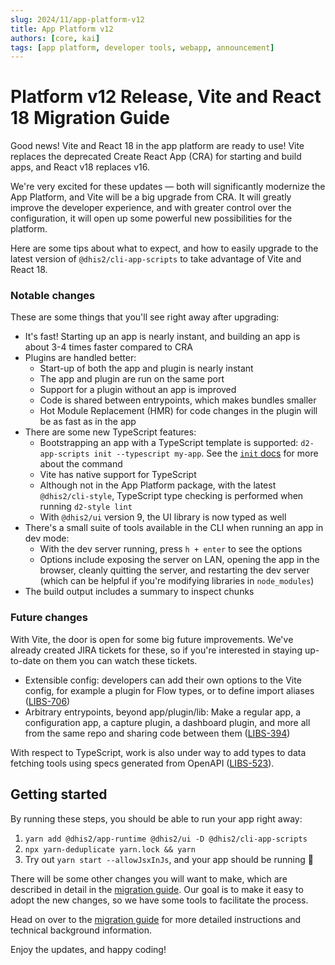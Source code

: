 ```yaml
---
slug: 2024/11/app-platform-v12
title: App Platform v12
authors: [core, kai]
tags: [app platform, developer tools, webapp, announcement]
---
```


# Platform v12 Release, Vite and React 18 Migration Guide

Good news! Vite and React 18 in the app platform are ready to use! Vite replaces the deprecated Create React App (CRA) for starting and build apps, and React v18 replaces v16. 

We're very excited for these updates — both will significantly modernize the App Platform, and Vite will be a big upgrade from CRA. It will greatly improve the developer experience, and with greater control over the configuration, it will open up some powerful new possibilities for the platform.

Here are some tips about what to expect, and how to easily upgrade to the latest version of `@dhis2/cli-app-scripts` to take advantage of Vite and React 18.

### Notable changes

These are some things that you'll see right away after upgrading:

-   It's fast! Starting up an app is nearly instant, and building an app is about 3-4 times faster compared to CRA
-   Plugins are handled better:
    -   Start-up of both the app and plugin is nearly instant
    -   The app and plugin are run on the same port
    -   Support for a plugin without an app is improved
    -   Code is shared between entrypoints, which makes bundles smaller
    -   Hot Module Replacement (HMR) for code changes in the plugin will be as fast as in the app
-   There are some new TypeScript features:
    -   Bootstrapping an app with a TypeScript template is supported: `d2-app-scripts init --typescript my-app`. See the [`init` docs](app-platform/scripts/init.md) for more about the command
    -   Vite has native support for TypeScript
    -   Although not in the App Platform package, with the latest `@dhis2/cli-style`, TypeScript type checking is performed when running `d2-style lint`
    -   With `@dhis2/ui` version 9, the UI library is now typed as well
-   There's a small suite of tools available in the CLI when running an app in dev mode:
    -   With the dev server running, press `h + enter` to see the options
    -   Options include exposing the server on LAN, opening the app in the browser, cleanly quitting the server, and restarting the dev server (which can be helpful if you're modifying libraries in `node_modules`)
-   The build output includes a summary to inspect chunks

### Future changes

With Vite, the door is open for some big future improvements. We've already created JIRA tickets for these, so if you're interested in staying up-to-date on them you can watch these tickets.

-   Extensible config: developers can add their own options to the Vite config, for example a plugin for Flow types, or to define import aliases ([LIBS-706](https://dhis2.atlassian.net/browse/LIBS-706))
-   Arbitrary entrypoints, beyond app/plugin/lib: Make a regular app, a configuration app, a capture plugin, a dashboard plugin, and more all from the same repo and sharing code between them ([LIBS-394](https://dhis2.atlassian.net/browse/LIBS-394))

With respect to TypeScript, work is also under way to add types to data fetching tools using specs generated from OpenAPI ([LIBS-523](https://dhis2.atlassian.net/browse/LIBS-523)).

## Getting started

By running these steps, you should be able to run your app right away:

1. `yarn add @dhis2/app-runtime @dhis2/ui -D @dhis2/cli-app-scripts`
2. `npx yarn-deduplicate yarn.lock && yarn`
3. Try out `yarn start --allowJsxInJs`, and your app should be running 🚀

There will be some other changes you will want to make, which are described in detail in the [migration guide](/docs/app-platform/migration/v12). Our goal is to make it easy to adopt the new changes, so we have some tools to facilitate the process.

Head on over to the [migration guide](/docs/app-platform/migration/v12) for more detailed instructions and technical background information.

Enjoy the updates, and happy coding!
